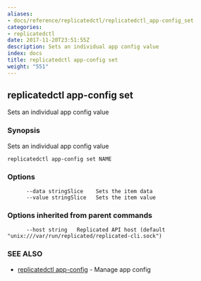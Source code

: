 ```yaml
---
aliases:
- docs/reference/replicatedctl/replicatedctl_app-config_set
categories:
- replicatedctl
date: 2017-11-20T23:51:55Z
description: Sets an individual app config value
index: docs
title: replicatedctl app-config set
weight: "551"
---
```


## replicatedctl app-config set

Sets an individual app config value

### Synopsis


Sets an individual app config value

```
replicatedctl app-config set NAME
```

### Options

```
      --data stringSlice    Sets the item data
      --value stringSlice   Sets the item value
```

### Options inherited from parent commands

```
      --host string   Replicated API host (default "unix:///var/run/replicated/replicated-cli.sock")
```

### SEE ALSO
* [replicatedctl app-config](/api/replicatedctl/replicatedctl_app-config/)	 - Manage app config

